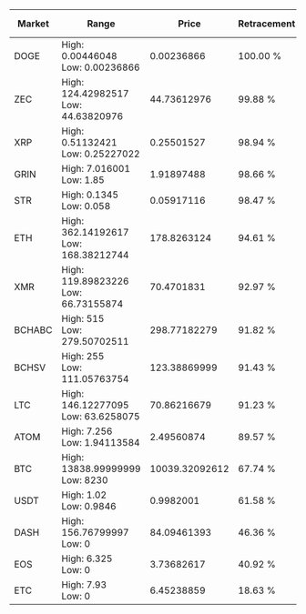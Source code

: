 | Market | Range | Price| Retracement | Doubles to 50% |
| --- | --- | --- | --- | --- |
| DOGE | High: 0.00446048<br />Low: 0.00236866 | 0.00236866 | 100.00 % | 1.44 |
| ZEC | High: 124.42982517<br />Low: 44.63820976 | 44.73612976 | 99.88 % | 1.89 |
| XRP | High: 0.51132421<br />Low: 0.25227022 | 0.25501527 | 98.94 % | 1.50 |
| GRIN | High: 7.016001<br />Low: 1.85 | 1.91897488 | 98.66 % | 2.31 |
| STR | High: 0.1345<br />Low: 0.058 | 0.05917116 | 98.47 % | 1.63 |
| ETH | High: 362.14192617<br />Low: 168.38212744 | 178.8263124 | 94.61 % | 1.48 |
| XMR | High: 119.89823226<br />Low: 66.73155874 | 70.4701831 | 92.97 % | 1.32 |
| BCHABC | High: 515<br />Low: 279.50702511 | 298.77182279 | 91.82 % | 1.33 |
| BCHSV | High: 255<br />Low: 111.05763754 | 123.38869999 | 91.43 % | 1.48 |
| LTC | High: 146.12277095<br />Low: 63.6258075 | 70.86216679 | 91.23 % | 1.48 |
| ATOM | High: 7.256<br />Low: 1.94113584 | 2.49560874 | 89.57 % | 1.84 |
| BTC | High: 13838.99999999<br />Low: 8230 | 10039.32092612 | 67.74 % | 1.10 |
| USDT | High: 1.02<br />Low: 0.9846 | 0.9982001 | 61.58 % | 1.00 |
| DASH | High: 156.76799997<br />Low: 0 | 84.09461393 | 46.36 % | 0.00 |
| EOS | High: 6.325<br />Low: 0 | 3.73682617 | 40.92 % | 0.00 |
| ETC | High: 7.93<br />Low: 0 | 6.45238859 | 18.63 % | 0.00 |
